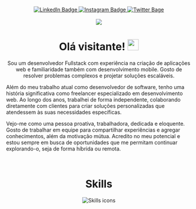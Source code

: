 <div align="center">
    <img src="https://github-readme-stats.vercel.app/api?username=joaoluft&show_icons=true&theme=dark" alt="" /> 
</div>

<br/>

<div align="center">
    <a href="https://www.linkedin.com/in/jo%C3%A3o-luft-849031254/">
        <img src="https://img.shields.io/badge/LinkedIn-blue?style=for-the-badge&logo=linkedin&logoColor=white"
            alt="LinkedIn Badge" />
    </a>
    <a href="https://www.instagram.com/joao.luft_/">
        <img src="https://img.shields.io/badge/Instagram-E4405F?style=for-the-badge&logo=instagram&logoColor=white"
            alt="Instagram Badge" />
    </a>
    <a href="https://twitter.com/joaoluft_">
        <img src="https://img.shields.io/badge/Twitter-blue?style=for-the-badge&logo=twitter&logoColor=white"
            alt="Twitter Bage" />
    </a>
</div>

<br/>

<div align="center">
    <img src="https://komarev.com/ghpvc/?username=joaoluft&style=flat-square&color=blue" />
</div>

<div align="center">
    <h1>
        Olá visitante! <img src="https://media.giphy.com/media/hvRJCLFzcasrR4ia7z/giphy.gif" width="30px" />
    </h1>
</div>


<p align="center">
    Sou um desenvolvedor Fullstack com experiência na criação de aplicações web e familiaridade também com desenvolvimento mobile. Gosto de resolver problemas complexos e projetar soluções escaláveis. 

Além do meu trabalho atual como desenvolvedor de software, tenho uma história significativa como freelancer especializado em desenvolvimento web. Ao longo dos anos, trabalhei de forma independente, colaborando diretamente com clientes para criar soluções personalizadas que atendessem às suas necessidades específicas.

Vejo-me como uma pessoa proativa, trabalhadora, dedicada e eloquente. Gosto de trabalhar em equipe para compartilhar experiências e agregar conhecimentos, além da motivação mútua. Acredito no meu potencial e estou sempre em busca de oportunidades que me permitam continuar explorando-o, seja de forma híbrida ou remota.
</p>

<br/>

<div align="center">
    <h1>Skills</h1>
    <img src="https://skillicons.dev/icons?i=python,java,cs,javascript,nodejs,flask,vite,react,tailwind,postgres,mysql,git,github,docker,cypress,figma&theme=dark&perline=8" alt="Skills icons" />
</div>

<br/>
<br/>
<br/>

<div align="center">
    <img src="https://user-images.githubusercontent.com/74038190/212749695-a6817c5a-a794-462b-afca-1b5ce7dd5e63.gif" alt="" />
</div>
